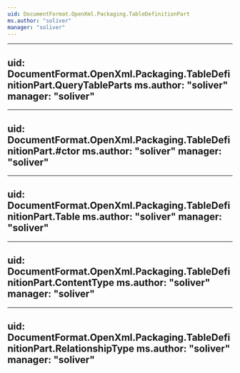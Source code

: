 ```yaml
---
uid: DocumentFormat.OpenXml.Packaging.TableDefinitionPart
ms.author: "soliver"
manager: "soliver"
---
```


---
uid: DocumentFormat.OpenXml.Packaging.TableDefinitionPart.QueryTableParts
ms.author: "soliver"
manager: "soliver"
---

---
uid: DocumentFormat.OpenXml.Packaging.TableDefinitionPart.#ctor
ms.author: "soliver"
manager: "soliver"
---

---
uid: DocumentFormat.OpenXml.Packaging.TableDefinitionPart.Table
ms.author: "soliver"
manager: "soliver"
---

---
uid: DocumentFormat.OpenXml.Packaging.TableDefinitionPart.ContentType
ms.author: "soliver"
manager: "soliver"
---

---
uid: DocumentFormat.OpenXml.Packaging.TableDefinitionPart.RelationshipType
ms.author: "soliver"
manager: "soliver"
---
